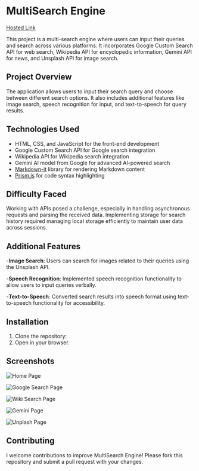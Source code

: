 # MultiSearch Engine

[Hosted Link]()

This project is a multi-search engine where users can input their queries and search across various platforms. It incorporates Google Custom Search API for web search, Wikipedia API for encyclopedic information, Gemini API for news, and Unsplash API for image search.

## Project Overview

The application allows users to input their search query and choose between different search options. It also includes additional features like image search, speech recognition for input, and text-to-speech for query results.

## Technologies Used

- HTML, CSS, and JavaScript for the front-end development
- Google Custom Search API for Google search integration
- Wikipedia API for Wikipedia search integration
- Gemini AI model from Google for advanced AI-powered search
- [Markdown-it](https://github.com/markdown-it/markdown-it) library for rendering Markdown content
- [Prism.js](https://prismjs.com/) for code syntax highlighting


## Difficulty Faced
Working with APIs posed a challenge, especially in handling asynchronous requests and parsing the received data. Implementing storage for search history required managing local storage efficiently to maintain user data across sessions.

## Additional Features
-**Image Search**: Users can search for images related to their queries using the Unsplash API.

-**Speech Recognition**: Implemented speech recognition functionality to allow users to input queries verbally.

-**Text-to-Speech**: Converted search results into speech format using text-to-speech functionality for accessibility.

## Installation
1. Clone the repository: 
2. Open in your browser.

## Screenshots

![Home Page](screenshot/home.png)

![Google Search Page](screenshot/google.png)

![Wiki Search Page](screenshot/wiki.png)

![Gemini Page](screenshot/gemini.png)

![Unplash Page](screenshot/image.png)


## Contributing
I welcome contributions to improve MultiSearch Engine! Please fork this repository and submit a pull request with your changes.